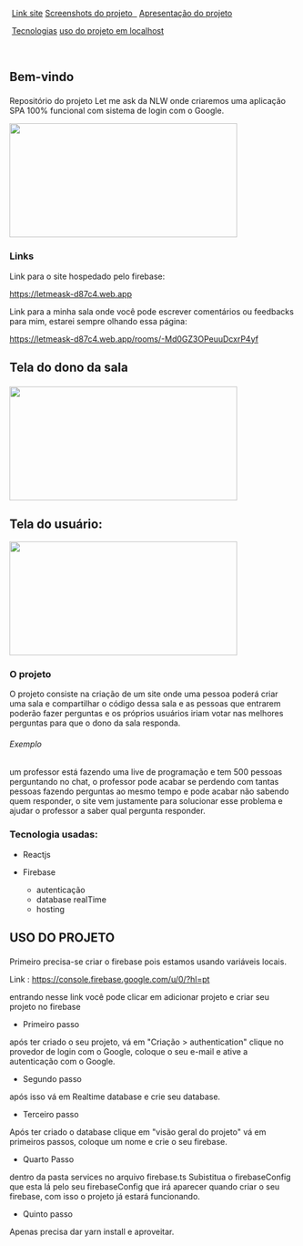 ​					<a href="#link">Link site</a>   <a href="#fotoProj">Screenshots do projeto  </a>    <a href="#apresentacao">Apresentação do projeto</a>

​										<a href="#tecnologias">Tecnologias</a>  <a href="#uso">uso do projeto em localhost</a>

​	

## <p id="inicio">Bem-vindo</p>

Repositório do projeto  Let me ask da NLW onde criaremos uma aplicação SPA 100% funcional com sistema de login com o Google.

<img src="https://user-images.githubusercontent.com/72765913/123464441-2d488b00-d5c3-11eb-8dd7-40c5a61bae7b.png" width="400" height="200">



 <h3 id="link">Links</h3>
Link para o site hospedado pelo firebase:

https://letmeask-d87c4.web.app



Link para a minha sala onde você pode escrever comentários ou feedbacks para mim, estarei sempre olhando essa página:

https://letmeask-d87c4.web.app/rooms/-Md0GZ3OPeuuDcxrP4yf 



## <p id="fotoProj">Tela do dono da sala</p>

<img src="https://user-images.githubusercontent.com/72765913/123464724-93351280-d5c3-11eb-8c2c-3f0f940218a6.jpeg" width="400" height="200">



## Tela do usuário:



<img src="https://user-images.githubusercontent.com/72765913/123465203-34bc6400-d5c4-11eb-8f1e-bf0002c64583.jpeg" width="400" height="200">





### <p id="apresentacao">O projeto</p>

O projeto consiste na criação de um site onde uma pessoa poderá criar uma sala e compartilhar o código dessa sala e as pessoas que entrarem poderão fazer perguntas e os próprios usuários iriam votar nas melhores perguntas para que o dono da sala responda.

###### Exemplo

um professor está fazendo uma live de programação e  tem 500 pessoas perguntando no chat, o professor pode acabar se perdendo com tantas pessoas fazendo perguntas ao mesmo tempo e pode acabar não sabendo quem responder, o site vem justamente para solucionar esse problema e ajudar o professor a saber qual pergunta responder.

 

### <p id="tecnologias">Tecnologia usadas: <p>

- Reactjs

- Firebase
  - autenticação
  - database realTime
  - hosting



## <p id="uso">USO DO PROJETO</p>

Primeiro precisa-se criar o firebase pois estamos usando variáveis locais.

Link : https://console.firebase.google.com/u/0/?hl=pt

entrando nesse link você pode clicar em adicionar projeto e criar seu projeto no firebase

- Primeiro passo

após ter criado o seu projeto, vá em "Criação > authentication" clique no provedor de login com o Google, coloque o seu e-mail e ative a autenticação com o Google.



- Segundo passo

após isso vá em Realtime database e crie seu database.



- Terceiro passo

Após ter criado o database clique em "visão geral do projeto" vá em primeiros passos, coloque um nome e crie o seu firebase.



- Quarto Passo

dentro da pasta services no arquivo firebase.ts  Subistitua o firebaseConfig  que esta lá pelo seu firebaseConfig que irá aparecer quando criar o seu firebase, com isso o projeto já estará funcionando.



- Quinto passo

Apenas precisa dar yarn install e aproveitar.

